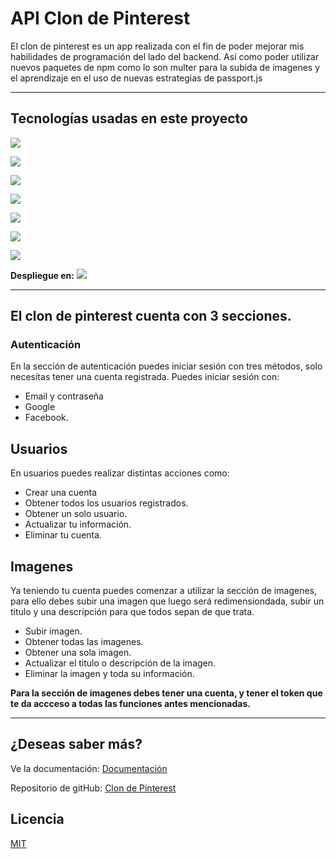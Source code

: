 # API Clon de Pinterest

El clon de pinterest es un app realizada con el fin de poder mejorar mis habilidades de programación del lado del backend. Así como poder utilizar nuevos paquetes de npm como lo son multer para la subida de imagenes y el aprendizaje en el uso de nuevas estrategias de passport.js

---
## Tecnologías usadas en este proyecto
![](	https://img.shields.io/badge/JavaScript-323330?style=for-the-badge&logo=javascript&logoColor=F7DF1E)

![](https://img.shields.io/badge/Node.js-339933?style=for-the-badge&logo=nodedotjs&logoColor=white)

![](	https://img.shields.io/badge/Express.js-000000?style=for-the-badge&logo=express&logoColor=white)

![](https://img.shields.io/badge/JWT-000000?style=for-the-badge&logo=JSON%20web%20tokens&logoColor=white)

![](https://img.shields.io/badge/Sequelize-52B0E7?style=for-the-badge&logo=Sequelize&logoColor=white)

![](https://img.shields.io/badge/Docker-2CA5E0?style=for-the-badge&logo=docker&logoColor=white)

![](https://img.shields.io/badge/PostgreSQL-316192?style=for-the-badge&logo=postgresql&logoColor=white)

**Despliegue en:**
![](https://img.shields.io/badge/Heroku-430098?style=for-the-badge&logo=heroku&logoColor=white)

---

## El clon de pinterest cuenta con 3 secciones.

### Autenticación
En la sección de autenticación puedes iniciar sesión con tres métodos, solo necesitas tener una cuenta registrada.
Puedes iniciar sesión con:
- Email y contraseña
- Google
- Facebook.

## Usuarios
En usuarios puedes realizar distintas acciones como:
- Crear una cuenta
- Obtener todos los usuarios registrados.
- Obtener un solo usuario.
- Actualizar tu información.
- Eliminar tu cuenta.

## Imagenes
Ya teniendo tu cuenta puedes comenzar a utilizar la sección de imagenes, para ello debes subir una imagen que luego será redimensiondada, subir un titulo y una descripción para que todos sepan de que trata.

- Subir imagen.
- Obtener todas las imagenes.
- Obtener una sola imagen.
- Actualizar el titulo o descripción de la imagen.
- Eliminar la imagen y toda su información.

**Para la sección de imagenes debes tener una cuenta, y tener el token que te da accceso a todas las funciones antes mencionadas.**

--- 

## ¿Deseas saber más?
Ve la documentación: 
[Documentación](https://infinite-meadow-99672.herokuapp.com/api/docs/ "Documentación")

Repositorio de gitHub: [Clon de Pinterest](https://github.com/wiliamsTI/Clon_Pinterest)


## Licencia
[MIT](https://choosealicense.com/licenses/mit/)
